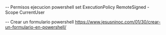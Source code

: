 -- Permisos ejecucion powershell
set ExecutionPolicy RemoteSigned -Scope CurrentUser

-- Crear un formulario powershell
https://www.jesusninoc.com/01/30/crear-un-formulario-en-powershell/
